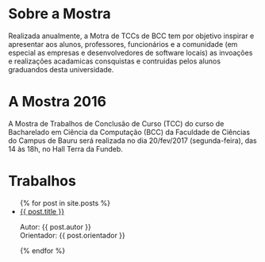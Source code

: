 # Sobre a Mostra

Realizada anualmente, a Motra de TCCs de BCC tem por objetivo inspirar e
apresentar aos alunos, professores, funcionários e a comunidade (em especial as
empresas e desenvolvedores de software locais) as invoações e realizações
acadamicas consquistas e contruidas pelos alunos graduandos desta universidade.

# A Mostra 2016

A Mostra de Trabalhos de Conclusão de Curso (TCC) do curso de Bacharelado em
Ciência da Computação (BCC) da Faculdade de Ciências do Campus de Bauru será
realizada no dia 20/fev/2017 (segunda-feira), das 14 às 18h, no Hall Terra da
Fundeb.

# Trabalhos

<ul>
	{% for post in site.posts %}
	<li>
	<a href="{{ site.baseurl }}{{ post.url }}">{{ post.title }}</a>
	<p>Autor: {{ post.autor }} <br />
	Orientador: {{ post.orientador }}</p>
	</li>
	{% endfor %}
</ul>
